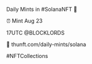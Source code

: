 Daily Mints in #SolanaNFT 🚀

⏰ Mint Aug 23

17UTC @BLOCKLORDS

🔗 thunft.com/daily-mints/solana

#NFTCollections